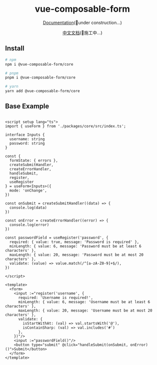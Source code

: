 <h1 align="center">
vue-composable-form
</h1>


<p align="center">
 <a href="https://vue-form-docs.netlify.app/">Documentation</a>(🔨under construction...)
</p>
<p align="center">
 <a href="https://vue-form-cn.netlify.app/">中文文档</a>(🔨施工中...)
</p>

## Install

```bash
# npm
npm i @vue-composable-form/core

# pnpm
pnpm i @vue-composable-form/core

# yarn
yarn add @vue-composable-form/core
```

## Base Example

```vue

<script setup lang="ts">
import { useForm } from './packages/core/src/index.ts';

interface Inputs {
  username: string
  password: string
}

const {
  formState: { errors },
  createSubmitHandler,
  createErrorHandler,
  handleSubmit,
  register,
  useRegister
} = useForm<Inputs>({
  mode: 'onChange',
})

const onSubmit = createSubmitHandler((data) => {
  console.log(data)
})

const onError = createErrorHandler((error) => {
  console.log(error)
})

const passwordField = useRegister('password', {
  required: { value: true, message: 'Password is required' },
  minLength: { value: 6, message: 'Password must be at least 6 characters' },
  maxLength: { value: 20, message: 'Password must be at most 20 characters' },
  validate: (value) => value.match(/^[a-zA-Z0-9]+$/),
})

</script>

<template>
  <form>
    <input :="register('username', {
      required: 'Username is required!',
      minLength: { value: 6, message: 'Username must be at least 6 characters' },
      maxLength: { value: 20, message: 'Username must be at most 20 characters' },
      validate: {
        isStartWithAt: (val) => val.startsWith('@'),
        isContainSharp: (val) => val.includes('#') 
      },
    })"/>
    <input :="passwordField()"/>
    <button type="submit" @click="handleSubmit(onSubmit, onError)()">Submit</button>
  </form>
</template>


```
